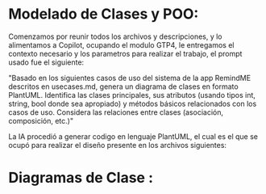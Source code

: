 # Modelado de Clases y POO:

Comenzamos por reunir todos los archivos y descripciones, y lo alimentamos a Copilot, ocupando el modulo GTP4, le entregamos el contexto necesario y los parametros para realizar el trabajo, el prompt usado fue el siguiente:

"Basado en los siguientes casos de uso del sistema de la app RemindME descritos en usecases.md, genera un diagrama de clases en formato PlantUML. Identifica las clases principales, sus atributos (usando tipos int, string, bool donde sea apropiado) y métodos básicos relacionados con los casos de uso. Considera las relaciones entre clases (asociación, composición, etc.)"

La IA procedió a generar codigo en lenguaje PlantUML, el cual es el que se ocupó para realizar el diseño presente en los archivos siguientes:

# Diagramas de Clase :
